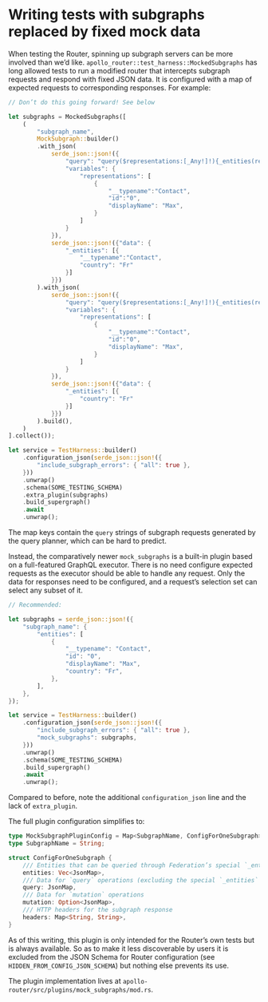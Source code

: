 # Writing tests with subgraphs replaced by fixed mock data

When testing the Router, spinning up subgraph servers can be more involved than we’d like.
`apollo_router::test_harness::MockedSubgraphs` has long allowed tests to run a modified router
that intercepts subgraph requests and respond with fixed JSON data.
It is configured with a map of expected requests to corresponding responses.
For example:

```rust
// Don’t do this going forward! See below

let subgraphs = MockedSubgraphs([
    (
        "subgraph_name",
        MockSubgraph::builder()
        .with_json(
            serde_json::json!({
                "query": "query($representations:[_Any!]!){_entities(representations:$representations){...on Contact{__typename country}}}",
                "variables": {
                    "representations": [
                        {
                            "__typename":"Contact",
                            "id":"0",
                            "displayName": "Max",
                        }
                    ]
                }
            }),
            serde_json::json!({"data": {
                "_entities": [{
                    "__typename":"Contact",
                    "country": "Fr"
                }]
            }})
        ).with_json(
            serde_json::json!({
                "query": "query($representations:[_Any!]!){_entities(representations:$representations){...on Contact{country}}}",
                "variables": {
                    "representations": [
                        {
                            "__typename":"Contact",
                            "id":"0",
                            "displayName": "Max",
                        }
                    ]
                }
            }),
            serde_json::json!({"data": {
                "_entities": [{
                    "country": "Fr"
                }]
            }})
        ).build(),
    )
].collect());

let service = TestHarness::builder()
    .configuration_json(serde_json::json!({
        "include_subgraph_errors": { "all": true },
    }))
    .unwrap()
    .schema(SOME_TESTING_SCHEMA)
    .extra_plugin(subgraphs)
    .build_supergraph()
    .await
    .unwrap();
```

The map keys contain the `query` strings of subgraph requests generated by the query planner,
which can be hard to predict.

Instead, the comparatively newer `mock_subgraphs` is a built-in plugin
based on a full-featured GraphQL executor.
There is no need configure expected requests as the executor should be able to handle any request.
Only the data for responses need to be configured, and a request’s selection set can select
any subset of it.

```rust
// Recommended:

let subgraphs = serde_json::json!({
    "subgraph_name": {
        "entities": [
            {
                "__typename": "Contact",
                "id": "0",
                "displayName": "Max",
                "country": "Fr",
            },
        ],
    },
});

let service = TestHarness::builder()
    .configuration_json(serde_json::json!({
        "include_subgraph_errors": { "all": true },
        "mock_subgraphs": subgraphs,
    }))
    .unwrap()
    .schema(SOME_TESTING_SCHEMA)
    .build_supergraph()
    .await
    .unwrap();
```

Compared to before, note the additional `configuration_json` line and the lack of `extra_plugin`.

The full plugin configuration simplifies to:

```rust
type MockSubgraphPluginConfig = Map<SubgraphName, ConfigForOneSubgraph>;
type SubgraphName = String;

struct ConfigForOneSubgraph {
    /// Entities that can be queried through Federation’s special `_entities` field
    entities: Vec<JsonMap>,
    /// Data for `query` operations (excluding the special `_entities` field)
    query: JsonMap,
    /// Data for `mutation` operations
    mutation: Option<JsonMap>,
    /// HTTP headers for the subgraph response
    headers: Map<String, String>,
}
```

As of this writing, this plugin is only intended for the Router’s own tests but is always available.
So as to make it less discoverable by users
it is excluded from the JSON Schema for Router configuration (see `HIDDEN_FROM_CONFIG_JSON_SCHEMA`)
but nothing else prevents its use.

The plugin implementation lives at `apollo-router/src/plugins/mock_subgraphs/mod.rs`.
